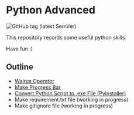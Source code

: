 # Python Advanced

![GitHub tag (latest SemVer)](https://img.shields.io/github/v/tag/RottenTangerine/Advanced-Python?label=version)

This repository records some useful python skills.

Have fun :)

## Outline

- [Walrus Operator](https://github.com/RottenTangerine/Advanced-Python/blob/master/Walrus%20Operator.ipynb)
- [Make Progress Bar](https://github.com/RottenTangerine/Advanced-Python/blob/master/Progress%20Bar.ipynb)
- [Convert Python Script to .exe File (Pyinstaller)](https://github.com/RottenTangerine/Advanced-Python/blob/master/Pyinstaller/Note.md)
- Make requirement.txt file (working in progress)
- Make gitignore file (working in progress)

